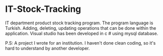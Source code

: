# IT-Stock-Tracking

IT department product stock tracking program.
The program language is Turkish. Adding, deleting, updating operations that can be done within the application. 
Visual studio has been developed in c # using mysql database. 

P.S: A project I wrote for an institution. I haven't done clean coding, so it's hard to understand by another developer.
